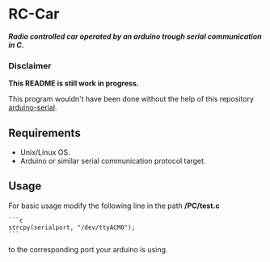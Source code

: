 # RC-Car

**_Radio controlled car operated by an arduino trough serial communication in C._**

### Disclaimer
**This README is still work in progress.**

This program wouldn't have been done without the help of this repository [arduino-serial](https://github.com/todbot/arduino-serial).

## Requirements
* Unix/Linux OS.
* Arduino or similar serial communication protocol target.

## Usage
For basic usage modify the following line in the path **/PC/test.c**

    ```c
    strcpy(serialport, "/dev/ttyACM0"); 
    ```
to the corresponding port your arduino is using.